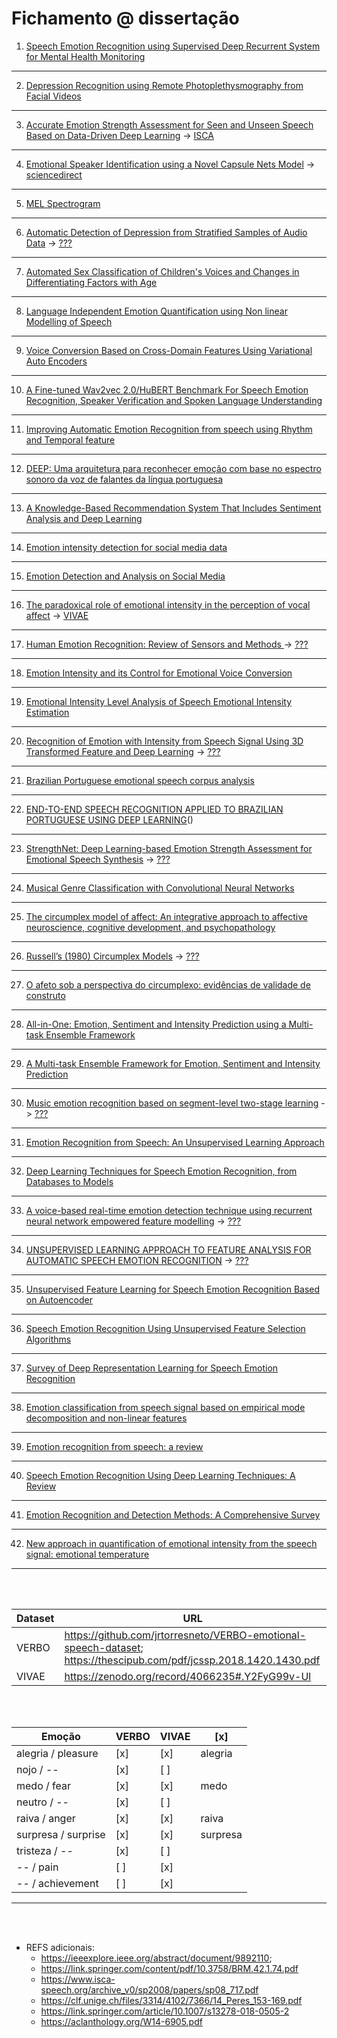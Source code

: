 # Fichamento @ dissertação

1. [Speech Emotion Recognition using Supervised Deep Recurrent System for Mental Health Monitoring](https://arxiv.org/abs/2208.12812)

___
2. [Depression Recognition using Remote Photoplethysmography from Facial Videos](https://arxiv.org/abs/2206.04399)

___
3. [Accurate Emotion Strength Assessment for Seen and Unseen Speech Based on Data-Driven Deep Learning](https://arxiv.org/abs/2206.07229) -> [ISCA](https://www.isca-speech.org/archive/pdfs/interspeech_2022/liu22i_interspeech.pdf)   

___
4. [Emotional Speaker Identification using a Novel Capsule Nets Model](https://arxiv.org/abs/2201.02994) -> [sciencedirect](https://www.sciencedirect.com/science/article/abs/pii/S0957417421017498)

___
5. [MEL Spectrogram](https://medium.com/analytics-vidhya/understanding-the-mel-spectrogram-fca2afa2ce53)

___
6. [Automatic Detection of Depression from Stratified Samples of Audio Data](https://arxiv.org/abs/2111.10783) -> [???]()

___
7. [Automated Sex Classification of Children's Voices and Changes in Differentiating Factors with Age](https://arxiv.org/abs/2209.13112)

___
8. [Language Independent Emotion Quantification using Non linear Modelling of Speech](https://arxiv.org/abs/2102.06003)

___
9. [Voice Conversion Based on Cross-Domain Features Using Variational Auto Encoders](https://arxiv.org/abs/1808.09634)

___
10. [A Fine-tuned Wav2vec 2.0/HuBERT Benchmark For Speech Emotion Recognition, Speaker Verification and Spoken Language Understanding](https://arxiv.org/abs/2111.02735)

___
11. [Improving Automatic Emotion Recognition from speech using Rhythm and Temporal feature](https://arxiv.org/abs/1303.1761)

___
12. [DEEP: Uma arquitetura para reconhecer emoção com base no espectro sonoro da voz de falantes da língua portuguesa](https://bdm.unb.br/bitstream/10483/27583/1/2020_GabrielCampos_LucasMoutinho_tcc.pdf)

___
13. [A Knowledge-Based Recommendation System That Includes Sentiment Analysis and Deep Learning](https://ieeexplore.ieee.org/document/8445585)

___
14. [Emotion intensity detection for social media data](https://www.semanticscholar.org/paper/Emotion-intensity-detection-for-social-media-data-Mashal-Asnani/b28f0916e14c65af4d5f6ec0a3584251b78dc513)

___
15. [Emotion Detection and Analysis on Social Media](https://arxiv.org/abs/1901.08458)

___
16. [The paradoxical role of emotional intensity in the perception of vocal affect](https://www.nature.com/articles/s41598-021-88431-0) -> [VIVAE](https://zenodo.org/record/4066235#.Y2FyG99v-Ul)

___
17. [Human Emotion Recognition: Review of Sensors and Methods ](https://www.mdpi.com/1424-8220/20/3/592) -> [???]()

___
18. [Emotion Intensity and its Control for Emotional Voice Conversion](https://arxiv.org/abs/2201.03967)

___
19. [Emotional Intensity Level Analysis of Speech Emotional Intensity Estimation](https://www.esann.org/sites/default/files/proceedings/2021/ES2021-118.pdf)

___
20. [Recognition of Emotion with Intensity from Speech Signal Using 3D Transformed Feature and Deep Learning](https://www.mdpi.com/2079-9292/11/15/2362) -> [???]()

___
21. [Brazilian Portuguese emotional speech corpus analysis](https://www.gov.br/cti/pt-br/publicacoes/producao-cientifica/seminario-pci/xi_seminario_pci-2021/pdf/seminario-2021_paper_29.pdf)

___
22. [END-TO-END SPEECH RECOGNITION APPLIED TO BRAZILIAN PORTUGUESE USING DEEP LEARNING](http://www.pee.ufrj.br/mwg-internal/de5fs23hu73ds/progress?id=ynpPt7kh6WfQgOdd36Ib7avR6tKN6V-l8iTIWXdw74o,&dl)()

___
23. [StrengthNet: Deep Learning-based Emotion Strength Assessment for Emotional Speech Synthesis](https://arxiv.org/abs/2110.03156) -> [???]()

___
24. [Musical Genre Classification with Convolutional Neural Networks](https://towardsdatascience.com/musical-genre-classification-with-convolutional-neural-networks-ff04f9601a74)

___
25. [The circumplex model of affect: An integrative approach to affective neuroscience, cognitive development, and psychopathology](https://www.ncbi.nlm.nih.gov/pmc/articles/PMC2367156/)

___
26. [Russell’s (1980) Circumplex Models](https://psu.pb.unizin.org/psych425/chapter/circumplex-models/) -> [???]()

___
27. [O afeto sob a perspectiva do circumplexo: evidências de validade de construto](http://pepsic.bvsalud.org/scielo.php?script=sci_arttext&pid=S1677-04712017000200005)

___
28. [All-in-One: Emotion, Sentiment and Intensity Prediction using a Multi-task Ensemble Framework](https://www.cse.iitb.ac.in/~pb/papers/ieee-toac-sa.pdf)

___
29. [A Multi-task Ensemble Framework for Emotion, Sentiment and Intensity Prediction](https://arxiv.org/abs/1808.01216)

___
30. [Music emotion recognition based on segment-level two-stage learning](https://link.springer.com/content/pdf/10.1007/s13735-022-00230-z.pdf) -> [???]()

___
31. [Emotion Recognition from Speech: An Unsupervised Learning Approach](https://www.atlantis-press.com/journals/ijcis/125945494/view)

___
32. [Deep Learning Techniques for Speech Emotion Recognition, from Databases to Models](https://www.mdpi.com/1424-8220/21/4/1249)

___
33. [A voice-based real-time emotion detection technique using recurrent neural network empowered feature modelling](https://link.springer.com/content/pdf/10.1007/s11042-022-13363-4.pdf) -> [???]()

___
34. [UNSUPERVISED LEARNING APPROACH TO FEATURE ANALYSIS FOR AUTOMATIC SPEECH EMOTION RECOGNITION](http://labsites.rochester.edu/air/publications/eskimez2018unsupervised.pdf) -> [???]()

___
35. [Unsupervised Feature Learning for Speech Emotion Recognition Based on Autoencoder](https://www.mdpi.com/2079-9292/10/17/2086)

___
36. [Speech Emotion Recognition Using Unsupervised Feature Selection Algorithms](https://www.semanticscholar.org/paper/Speech-Emotion-Recognition-using-Unsupervised-Bandela-Kumar/e8d637f9f02a8c4849e5af09e6b9f9edf5e76eb9)

___
37. [Survey of Deep Representation Learning for Speech Emotion Recognition](https://www.semanticscholar.org/paper/Survey-of-Deep-Representation-Learning-for-Speech-Latif-Rana/368e0844bbd3feb5ab17a271ad1663ca5a6fb7e7)

___
38. [Emotion classification from speech signal based on empirical mode decomposition and non-linear features](https://d-nb.info/1232071765/34)

___
39. [Emotion recognition from speech: a review](https://www.sci.brooklyn.cuny.edu/~levitan/nlp-psych/papers/koolagudi12.pdf)

___
40. [Speech Emotion Recognition Using Deep Learning Techniques: A Review](https://ieeexplore.ieee.org/abstract/document/8805181)

___
41. [Emotion Recognition and Detection Methods: A Comprehensive Survey](https://iecscience.org/uploads/jpapers/202003/dnQToaqdF8IRjhE62pfIovCkDJ2jXAcZdK6KHRzM.pdf)

___
42. [New approach in quantification of emotional intensity from the speech signal: emotional temperature](https://flab.k.hosei.ac.jp/pukiwiki/index.php?plugin=attach&pcmd=open&file=1-s2.0-S0957417415005229-main.pdf&refer=Hirano)

___

<br><br>

Dataset | URL
------- | ---
VERBO   | https://github.com/jrtorresneto/VERBO-emotional-speech-dataset; https://thescipub.com/pdf/jcssp.2018.1420.1430.pdf
VIVAE   | https://zenodo.org/record/4066235#.Y2FyG99v-Ul

<br><br>

Emoção              | VERBO | VIVAE | [x]
------------------- | ----- | ----- | ----
alegria / pleasure  | [x]   | [x]   | alegria
nojo / --           | [x]   | [ ]   |
medo / fear         | [x]   | [x]   | medo
neutro / --         | [x]   | [ ]   |
raiva / anger       | [x]   | [x]   | raiva
surpresa / surprise | [x]   | [x]   | surpresa
tristeza / --       | [x]   | [ ]   |
-- / pain           | [ ]   | [x]   |
-- / achievement    | [ ]   | [x]   |

___

<br><br>

- REFS adicionais:
    - https://ieeexplore.ieee.org/abstract/document/9892110; 
    - https://link.springer.com/content/pdf/10.3758/BRM.42.1.74.pdf
    - https://www.isca-speech.org/archive_v0/sp2008/papers/sp08_717.pdf
    - https://clf.unige.ch/files/3314/4102/7366/14_Peres_153-169.pdf
    - https://link.springer.com/article/10.1007/s13278-018-0505-2
    - https://aclanthology.org/W14-6905.pdf
